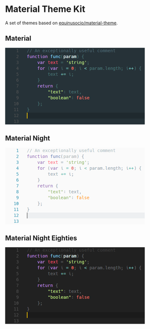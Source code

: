 # Material Theme Kit

A set of themes based on [equinusocio/material-theme](https://github.com/equinusocio/material-theme).

## Material

![](images/material-preview.png)

## Material Night

![](images/material-night-preview.png)

## Material Night Eighties

![](images/material-night-eighties-preview.png)